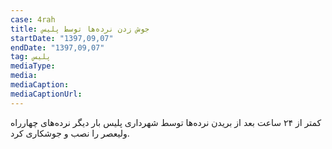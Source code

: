 ```yaml
---
case: 4rah
title: جوش زدن نرده‌ها توسط پلیس
startDate: "1397,09,07"
endDate: "1397,09,07"
tag: پلیس
mediaType: 
media:  
mediaCaption:  
mediaCaptionUrl:  
---
```

کمتر از ۲۴ ساعت بعد از بریدن نرده‌ها توسط شهرداری پلیس بار دیگر نرده‌های چهارراه ولیعصر را نصب و جوشکاری کرد.
